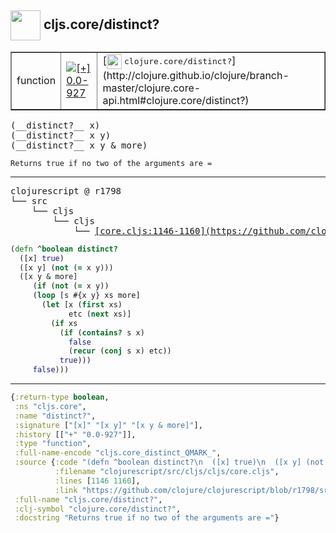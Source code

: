 ## <img width="48px" valign="middle" src="http://i.imgur.com/Hi20huC.png"> cljs.core/distinct?

 <table border="1">
<tr>
<td>function</td>
<td><a href="https://github.com/cljsinfo/api-refs/tree/0.0-927"><img valign="middle" alt="[+] 0.0-927" src="https://img.shields.io/badge/+-0.0--927-lightgrey.svg"></a> </td>
<td>
[<img height="24px" valign="middle" src="http://i.imgur.com/1GjPKvB.png"> <samp>clojure.core/distinct?</samp>](http://clojure.github.io/clojure/branch-master/clojure.core-api.html#clojure.core/distinct?)
</td>
</tr>
</table>

 <samp>
(__distinct?__ x)<br>
(__distinct?__ x y)<br>
(__distinct?__ x y & more)<br>
</samp>

```
Returns true if no two of the arguments are =
```

---

 <pre>
clojurescript @ r1798
└── src
    └── cljs
        └── cljs
            └── <ins>[core.cljs:1146-1160](https://github.com/clojure/clojurescript/blob/r1798/src/cljs/cljs/core.cljs#L1146-L1160)</ins>
</pre>

```clj
(defn ^boolean distinct?
  ([x] true)
  ([x y] (not (= x y)))
  ([x y & more]
     (if (not (= x y))
     (loop [s #{x y} xs more]
       (let [x (first xs)
             etc (next xs)]
         (if xs
           (if (contains? s x)
             false
             (recur (conj s x) etc))
           true)))
     false)))
```


---

```clj
{:return-type boolean,
 :ns "cljs.core",
 :name "distinct?",
 :signature ["[x]" "[x y]" "[x y & more]"],
 :history [["+" "0.0-927"]],
 :type "function",
 :full-name-encode "cljs.core_distinct_QMARK_",
 :source {:code "(defn ^boolean distinct?\n  ([x] true)\n  ([x y] (not (= x y)))\n  ([x y & more]\n     (if (not (= x y))\n     (loop [s #{x y} xs more]\n       (let [x (first xs)\n             etc (next xs)]\n         (if xs\n           (if (contains? s x)\n             false\n             (recur (conj s x) etc))\n           true)))\n     false)))",
          :filename "clojurescript/src/cljs/cljs/core.cljs",
          :lines [1146 1160],
          :link "https://github.com/clojure/clojurescript/blob/r1798/src/cljs/cljs/core.cljs#L1146-L1160"},
 :full-name "cljs.core/distinct?",
 :clj-symbol "clojure.core/distinct?",
 :docstring "Returns true if no two of the arguments are ="}

```
